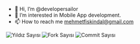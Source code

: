 - 👋 Hi, I’m @developersailor
- 👀 I’m interested in Mobile App development.
- 📫 How to reach me mehmetfiskindal@gmail.com
<!---
developersailor/developersailor is a ✨ special ✨ repository because its `README.md` (this file) appears on your GitHub profile.
You can click the Preview link to take a look at your changes.
--->

![Yıldız Sayısı](https://img.shields.io/github/stars/[developersailor]/[fi-booking]?style=social)
![Fork Sayısı](https://img.shields.io/github/forks/[developersailor]/[fi-booking]?style=social)
![Commit Sayısı](https://img.shields.io/github/commit-activity/m/[developersailor]/[fi-booking])